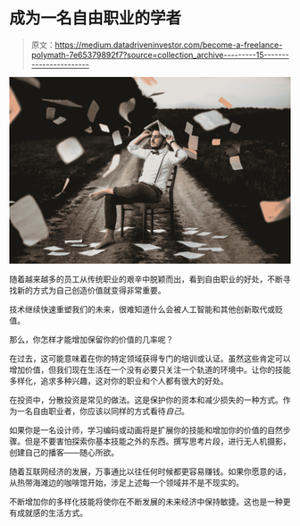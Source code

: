 # 成为一名自由职业的学者

> 原文：<https://medium.datadriveninvestor.com/become-a-freelance-polymath-7e65379892f7?source=collection_archive---------15----------------------->

![](img/e8e10ee201c9eaf91a4259a685736b18.png)

随着越来越多的员工从传统职业的艰辛中脱颖而出，看到自由职业的好处，不断寻找新的方式为自己创造价值就变得非常重要。

技术继续快速重塑我们的未来，很难知道什么会被人工智能和其他创新取代或贬值。

那么，你怎样才能增加保留你的价值的几率呢？

在过去，这可能意味着在你的特定领域获得专门的培训或认证。虽然这些肯定可以增加价值，但我们现在生活在一个没有必要只关注一个轨道的环境中。让你的技能多样化，追求多种兴趣，这对你的职业和个人都有很大的好处。

在投资中，分散投资是常见的做法。这是保护你的资本和减少损失的一种方式。作为一名自由职业者，你应该以同样的方式看待*自己*。

如果你是一名设计师，学习编码或动画将是扩展你的技能和增加你的价值的自然步骤。但是不要害怕探索你基本技能之外的东西。撰写思考片段，进行无人机摄影，创建自己的播客——随心所欲。

随着互联网经济的发展，万事通比以往任何时候都更容易赚钱。如果你愿意的话，从热带海滩边的咖啡馆开始，涉足上述每一个领域并不是不现实的。

不断增加你的多样化技能将使你在不断发展的未来经济中保持敏捷。这也是一种更有成就感的生活方式。